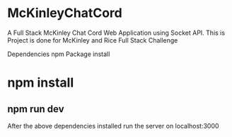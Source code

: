 # McKinleyChatCord
A Full Stack McKinley Chat Cord Web Application using Socket API. This is Project is done for McKinley and Rice Full Stack Challenge

Dependencies npm Package install

# npm install
## npm run dev

After the above dependencies installed run the server on localhost:3000 
